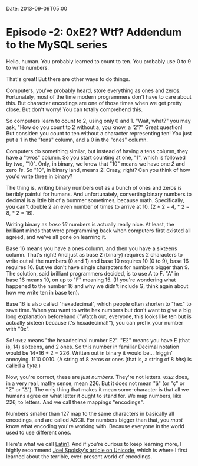 Date: 2013-09-09T05:00

# Episode -2: 0xE2? Wtf? Addendum to the MySQL series

Hello, human. You probably learned to count to ten. You probably use 0 to 9 to
write numbers.

That's great! But there are other ways to do things.

Computers, you've probably heard, store everything as ones and zeros.
Fortunately, most of the time modern programmers don't have to care about this.
But character encodings are one of those times when we get pretty close. But
don't worry! You can totally comprehend this.

So computers learn to count to 2, using only 0 and 1. "Wait, what?" you may
ask, "How do you count to 2 without a, you know, a '2'?" Great question! But
consider: you count to ten without a character representing ten! You just put a
1 in the "tens" column, and a 0 in the "ones" column.

Computers do something similar, but instead of having a tens column, they have
a "twos" column. So you start counting at one, "1", which is followed by two,
"10". Only, in binary, we know that "10" means we have one _2_ and zero _1s_.
So "10", in binary land, means 2! Crazy, right? Can you think of how you'd
write three in binary?

The thing is, writing binary numbers out as a bunch of ones and zeros is
terribly painful for humans. And unfortunately, converting binary numbers to
decimal is a little bit of a bummer sometimes, because math. Specifically, you
can't double 2 an even number of times to arrive at 10. (2 * 2 = 4, * 2 = 8, *
2 = 16).

Writing binary as _base 16_ numbers is actually really nice. At least, the
brilliant minds that were programming back when computers first existed all
agreed, and we've all gone on learning it.

Base 16 means you have a ones column, and then you have a sixteens column.
That's right! And just as base 2 (binary) requires 2 characters to write out
all the numbers (0 and 1) and base 10 requires 10 (0 to 9), base 16 requires
16. But we don't have single characters for numbers bigger than 9. The
solution, said brilliant programmers decided, is to use A to F. "A" in base 16
means 10, on up to "F" meaning 15. (If you're wondering what happened to the
number 16 and why we didn't include G, think again about how we write ten in
base ten).

Base 16 is also called "hexadecimal", which people often shorten to "hex" to
save time. When you want to write hex numbers but don't want to give a big long
explanation beforehand ("Watch out, everyone, this looks like ten but is
actually sixteen because it's hexadecimal!"), you can prefix your number with
"0x".

So! `0xE2` means "the hexadecimal number E2". "E2" means you have E (that is,
14) sixteens, and 2 ones. So this number in familiar Decimal notation would be
14\*16 + 2 = 226. Written out in binary it would be... friggin' annoying. 1110
0010. (A string of 8 zeros or ones (that is, a string of 8 _bits_) is called a
_byte_.)

Now, you're correct, these are _just numbers_. They're not letters. `0xE2`
does, in a very real, mathy sense, mean 226. But it does not mean "â" (or "ç"
or "Z" or "∆"). The only thing that makes it mean some-character is that all we
humans agree on what letter it ought to stand for. We map numbers, like 226, to
letters. And we call these mappings "encodings".

Numbers smaller than 127 map to the same characters in basically all encodings,
and are called ASCII. For numbers bigger than that, you _must_ know what
encoding you're working with. Because everyone in the world used to use
different ones.

Here's what we call [Latin1](http://ascii-code.com/). And if you're curious to
keep learning more, I highly recommend [Joel Spolsky's article on
Unicode](http://www.joelonsoftware.com/articles/Unicode.html), which is where I
first learned about the terrible, ever-present world of encodings.
